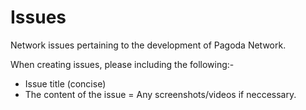 # Issues
Network issues pertaining to the development of Pagoda Network. 

When creating issues, please including the following:-
- Issue title (concise)
- The content of the issue
= Any screenshots/videos if neccessary.
